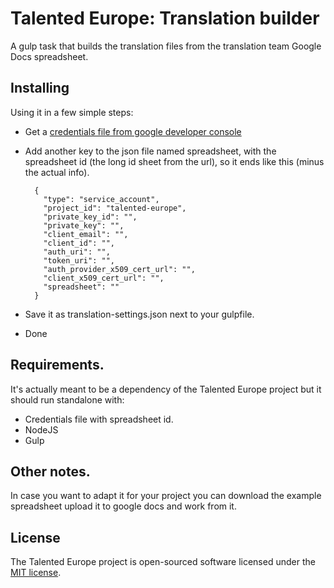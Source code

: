 # Talented Europe: Translation builder

A gulp task that builds the translation files from the translation team Google Docs spreadsheet.

## Installing

Using it in a few simple steps:

- Get a [credentials file from google developer console](https://www.npmjs.com/package/google-spreadsheet#service-account-recommended-method)
- Add another key to the json file named spreadsheet, with the spreadsheet id (the long id sheet from the url), so it ends like this (minus the actual info).  

		{
		  "type": "service_account",
		  "project_id": "talented-europe",
		  "private_key_id": "",
		  "private_key": "",
		  "client_email": "",
		  "client_id": "",
		  "auth_uri": "",
		  "token_uri": "",
		  "auth_provider_x509_cert_url": "",
		  "client_x509_cert_url": "",
		  "spreadsheet": ""
		}

- Save it as translation-settings.json next to your gulpfile.
- Done

## Requirements.

It's actually meant to be a dependency of the Talented Europe project but it should run standalone with:
- Credentials file with spreadsheet id.
- NodeJS 
- Gulp

## Other notes.

In case you want to adapt it for your project you can download the example spreadsheet upload it to google docs and work from it.

## License

The Talented Europe project is open-sourced software licensed under the [MIT license](http://opensource.org/licenses/MIT).